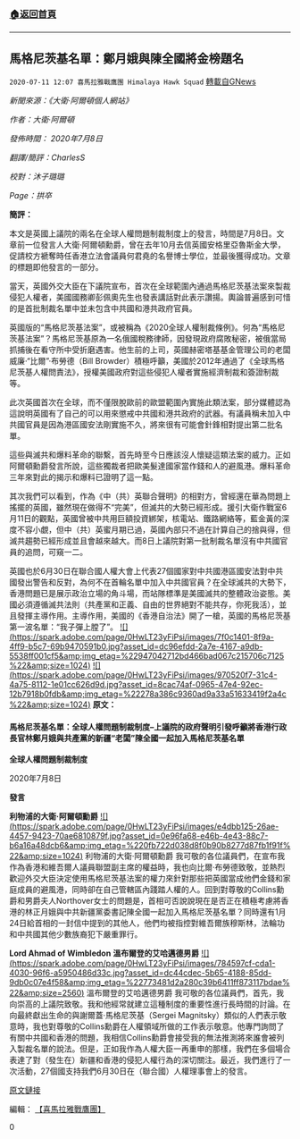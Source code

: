 ###  [:house:返回首頁](https://github.com/ourhimalayas/txt)
---

## 馬格尼茨基名單：鄭月娥與陳全國將金榜題名
`2020-07-11 12:07 喜馬拉雅戰鷹團 Himalaya Hawk Squad` [轉載自GNews](https://gnews.org/zh-hant/260406/)

*新聞來源：《大衛·阿爾頓個人網站》*

*作者：大衛·阿爾頓*

*發佈時間： 2020年7月8日*

*翻譯/簡評：CharlesS*

*校對：沐子璐璐*

*Page：拱卒*

**簡評：**

本文是英國上議院的兩名在全球人權問題制裁制度上的發言，時間是7月8日。文章前一位發言人大衛·阿爾頓勳爵，曾在去年10月去信英國安格里亞魯斯金大學，促請校方褫奪時任香港立法會議員何君堯的名譽博士學位，並最後獲得成功。文章的標題即他發言的一部分。

當天，英國外交大臣在下議院宣布，首次在全球範圍內通過馬格尼茨基法案來製裁侵犯人權者，美國國務卿彭佩奧先生也發表講話對此表示讚揚。輿論普遍感到可惜的是首批制裁名單中並未包含中共國和港共政府官員。

英國版的“馬格尼茨基法案”，或被稱為《2020全球人權制裁條例》。何為“馬格尼茨基法案”？馬格尼茨基原為一名俄國稅務律師，因發現政府腐敗秘密，被俄當局抓捕後在看守所中受折磨遇害。他生前的上司，英國赫密塔基基金管理公司的老闆威廉·“比爾”·布勞德（Bill Browder）積極呼籲，美國於2012年通過了《全球馬格尼茨基人權問責法》，授權美國政府對這些侵犯人權者實施經濟制裁和簽證制裁等。

此次英國首次在全球，而不僅限脫歐前的歐盟範圍內實施此類法案，部分媒體認為這說明英國有了自己的可以用來懲戒中共國和港共政府的武器。有議員稱未加入中共國官員是因為港區國安法剛實施不久，將來很有可能會針鋒相對提出第二批名單。

這些與滅共和爆料革命的聯繫，首先時至今日應該沒人懷疑這類法案的威力。正如阿爾頓勳爵發言所說，這些獨裁者把歐美髮達國家當作錢和人的避風港。爆料革命三年來對此的揭示和爆料已證明了這一點。

其次我們可以看到，作為《中（共）英聯合聲明》的相對方，曾經還在華為問題上搖擺的英國，雖然現在做得不“完美”，但滅共的大勢已經形成。援引大衛作戰室6月11日的觀點，英國曾被中共用巨額投資綁架，核電站、鐵路網絡等，藍金黃的深度不容小覷，但中（共）英蜜月期已過，英國內部只不過在計算自己的捨與得，但滅共趨勢已經形成並且會越來越大。而8日上議院對第一批制裁名單沒有中共國官員的追問，可窺一二。

英國也於6月30日在聯合國人權大會上代表27個國家對中共國港區國安法對中共國發出警告和反對，為何不在首輪名單中加入中共國官員？在全球滅共的大勢下，香港問題已是展示政治立場的角斗場，而站隊標準是美國滅共的整體政治姿態。美國必須遵循滅共法則（共產黨和正義、自由的世界絕對不能共存，你死我活），並且發揮主導作用。主導作用，美國的《香港自治法》開了一槍，英國的馬格尼茨基第一波名單：“我子彈上膛了”。
 [!\[\](https://spark.adobe.com/page/0HwLT23yFiPsi/images/7f0c1401-8f9a-4ff9-b5c7-69b9470591b0.jpg?asset_id=dc96efdd-2a7e-4167-a9db-5538ff001cf5&amp;img_etag=%22947042712bd466bad067c215706c7125%22&amp;size=1024)](https://spark.adobe.com/page/0HwLT23yFiPsi/images/7f0c1401-8f9a-4ff9-b5c7-69b9470591b0.jpg?asset_id=dc96efdd-2a7e-4167-a9db-5538ff001cf5&amp;img_etag=%22947042712bd466bad067c215706c7125%22&amp;size=1024)  [!\[\](https://spark.adobe.com/page/0HwLT23yFiPsi/images/970520f7-31c4-4a75-8112-1e01cc626d9d.jpg?asset_id=8cac74af-0965-47e4-92ec-12b7918b0fdb&amp;img_etag=%22278a386c9360ad9a33a51633419f2a4c%22&amp;size=1024)](https://spark.adobe.com/page/0HwLT23yFiPsi/images/970520f7-31c4-4a75-8112-1e01cc626d9d.jpg?asset_id=8cac74af-0965-47e4-92ec-12b7918b0fdb&amp;img_etag=%22278a386c9360ad9a33a51633419f2a4c%22&amp;size=1024) 
**原文：**

#### 馬格尼茨基名單：全球人權問題制裁制度–上議院的政府聲明引發呼籲將香港行政長官林鄭月娥與共產黨的新疆“老闆”陳全國一起加入馬格尼茨基名單

**全球人權問題制裁制度**

2020年7月8日

**發言**

**利物浦的大衛·阿爾頓勳爵**
 [!\[\](https://spark.adobe.com/page/0HwLT23yFiPsi/images/e4dbb125-26ae-4457-9423-70ae6810879f.jpg?asset_id=0e96fa68-e46b-4e43-88c7-b6a16a48dcb6&amp;img_etag=%220fb722d038d8f0b90b8277d87fb1f91f%22&amp;size=1024)](https://spark.adobe.com/page/0HwLT23yFiPsi/images/e4dbb125-26ae-4457-9423-70ae6810879f.jpg?asset_id=0e96fa68-e46b-4e43-88c7-b6a16a48dcb6&amp;img_etag=%220fb722d038d8f0b90b8277d87fb1f91f%22&amp;size=1024) 利物浦的大衛·阿爾頓勳爵
我可敬的各位議員們，在宣布我作為香港和維吾爾人議員聯盟副主席的權益時，我也向比爾·布勞德致敬，並熱烈歡迎外交大臣決定使用馬格尼茨基法案的權力來針對那些把英國當成他們金錢和家庭成員的避風港，同時卻在自己管轄區內踐踏人權的人。回到對尊敬的Collins勳爵和男爵夫人Northover女士的問題是，首相可否說說現在是否正在積極考慮將香港的林正月娥與中共新疆黨委書記陳全國一起加入馬格尼茨基名單？同時還有1月24日給首相的一封信中提到的其他人，他們均被指控對維吾爾族穆斯林，法輪功和中共國其他少數族裔犯下嚴重罪行。

**Lord Ahmad of Wimbledon** **溫布爾登的艾哈邁德男爵**
 [!\[\](https://spark.adobe.com/page/0HwLT23yFiPsi/images/784597cf-cda1-4030-96f6-a5950486d33c.jpg?asset_id=dc44cdec-5b65-4188-85dd-9db0c07e4f58&amp;img_etag=%22773481d2a280c39b6411ff873117bdae%22&amp;size=2560)](https://spark.adobe.com/page/0HwLT23yFiPsi/images/784597cf-cda1-4030-96f6-a5950486d33c.jpg?asset_id=dc44cdec-5b65-4188-85dd-9db0c07e4f58&amp;img_etag=%22773481d2a280c39b6411ff873117bdae%22&amp;size=1024) 溫布爾登的艾哈邁德男爵
我可敬的各位議員們，首先，我向崇高的上議院致敬。我和他經常就建立這種制度的重要性進行長時間的討論。在向最終獻出生命的與謝爾蓋·馬格尼茨基（Sergei Magnitsky）類似的人們表示敬意時，我也對尊敬的Collins勳爵在人權領域所做的工作表示敬意。他專門詢問了有關中共國和香港的問題，我相信Collins勳爵會接受我的無法推測將來誰會被列入製裁名單的說法。但是，正如我作為人權大臣一再重申的那樣，我們在多個場合表達了對（發生在）新疆和香港的侵犯人權行為的深切關注。最近，我們進行了一次活動，27個國支持我們6月30日在（聯合國）人權理事會上的發言。

[原文鏈接](https://davidalton.net/2020/07/08/the-magnitsky-list-global-human-rights-sanctions-regime-government-statement-in-the-house-of-lords-leads-to-calls-for-hong-kongs-chief-executive-carrie-lam-to-be-added-to-the-magnitsky-list-along/)

編輯： [【喜馬拉雅戰鷹團】](https://spark.adobe.com/page/0HwLT23yFiPsi/)
 
0
